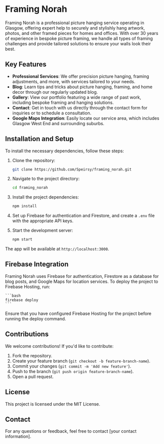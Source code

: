 # Framing Norah

Framing Norah is a professional picture hanging service operating in Glasgow, offering expert help to securely and stylishly hang artwork, photos, and other framed pieces for homes and offices. With over 30 years of experience in bespoke picture framing, we handle all types of framing challenges and provide tailored solutions to ensure your walls look their best.

## Key Features

- **Professional Services**: We offer precision picture hanging, framing adjustments, and more, with services tailored to your needs.
- **Blog**: Learn tips and tricks about picture hanging, framing, and home decor through our regularly updated blog.
- **Gallery**: View our portfolio featuring a wide range of past work, including bespoke framing and hanging solutions.
- **Contact**: Get in touch with us directly through the contact form for inquiries or to schedule a consultation.
- **Google Maps Integration**: Easily locate our service area, which includes Glasgow West End and surrounding suburbs.

## Installation and Setup

To install the necessary dependencies, follow these steps:

1. Clone the repository:

    ```bash
    git clone https://github.com/Speirsy/framing_norah.git
    ```

2. Navigate to the project directory:

    ```bash
    cd framing_norah
    ```

3. Install the project dependencies:

    ```bash
    npm install
    ```

4. Set up Firebase for authentication and Firestore, and create a `.env` file with the appropriate API keys.

5. Start the development server:

    ```bash
    npm start
    ```

The app will be available at `http://localhost:3000`.

## Firebase Integration

Framing Norah uses Firebase for authentication, Firestore as a database for blog posts, and Google Maps for location services. To deploy the project to Firebase Hosting, run:

    ```bash
    firebase deploy
    ```

Ensure that you have configured Firebase Hosting for the project before running the deploy command.

## Contributions

We welcome contributions! If you'd like to contribute:

1. Fork the repository.
2. Create your feature branch (`git checkout -b feature-branch-name`).
3. Commit your changes (`git commit -m 'Add new feature'`).
4. Push to the branch (`git push origin feature-branch-name`).
5. Open a pull request.

## License

This project is licensed under the MIT License.

## Contact

For any questions or feedback, feel free to contact [your contact information].


